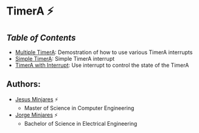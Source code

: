 # **TimerA :zap:**

## ***Table of Contents***    
* [Multiple TimerA](https://github.com/jminjares4/MSP432-Example-Codes/tree/main/TimerA/Multiple%20TimerA): Demostration of how to use various TimerA interrupts
* [Simple TimerA](https://github.com/jminjares4/MSP432-Example-Codes/tree/main/TimerA/Simple%20TimerA): Simple TimerA interrupt 
* [TimerA with Interrupt](https://github.com/jminjares4/MSP432-Example-Codes/tree/main/TimerA/TimerA%20with%20Interrupt): Use interrupt to control the state of the TimerA  

## **Authors:**
  - [Jesus Minjares](https://github.com/jminjares4) :zap:
    - Master of Science in Computer Engineering
  - [Jorge Minjares](https://github.com/JorgeMinjares) :zap:
    - Bachelor of Science in Electrical Engineering